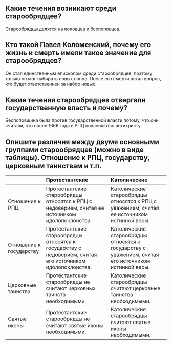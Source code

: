 ## Какие течения возникают среди старообрядцев?

Старообрядцы делятся на поповцев и беспоповцев. 

## Кто такой Павел Коломенский, почему его жизнь и смерть имели такое значение для старообрядцев?

Он стал единственным епископом среди старообрядцев, поэтому только он мог набирать новых попов. После его смерти встал вопрос, кто будет ответственнен за набор новых.

## Какие течения старообрядцев отвергали государственную власть и почему?

Беспоповщина была против государственной власти потому, что они считали, что после 1666 года в РПЦ поклоняются антихристу.

## Опишите различия между двумя основными группами старообрядцев (можно в виде таблицы). Отношение к РПЦ, государству, церковным таинствам и т.п.

||Протестантские |Католические |
|:-|:-|:-|
|Отношение к РПЦ |Протестантские старообрядцы относятся к РПЦ с недоверием, считая ее источником идолопоклонства. |Католические старообрядцы относятся к РПЦ с уважением, считая ее источником истинной веры. |
|Отношение к государству |Протестантские старообрядцы относятся к государству с недоверием, считая его источником идолопоклонства. |Католические старообрядцы относятся к государству с уважением, считая его источником истинной веры. |
|Церковные таинства |Протестантские старообрядцы не считают церковных таинств необходимыми. |Католические старообрядцы считают церковные таинства необходимыми. |
|Святые иконы |Протестантские старообрядцы не считают святые иконы необходимыми. |Католические старообрядцы считают святые иконы необходимыми. |
